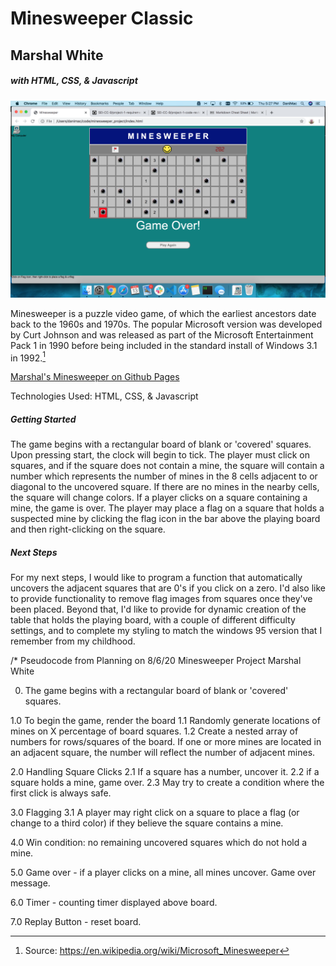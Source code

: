 # Minesweeper Classic
## Marshal White
##### with HTML, CSS, & Javascript



![alt text](imgs/gameplay.png)



Minesweeper is a puzzle video game, of which the earliest ancestors date back to the 1960s and 1970s.  The popular Microsoft version was developed by Curt Johnson and was released as part of the Microsoft Entertainment Pack 1 in 1990 before being included in the standard install of Windows 3.1 in 1992.[^1]




[Marshal's Minesweeper on Github Pages](https://github.com/mhwhite22/minesweeper_project/tree/gh-pages)



Technologies Used: HTML, CSS, & Javascript



##### Getting Started

The game begins with a rectangular board of blank or 'covered' squares.  Upon pressing start, the clock will begin to tick.  The player must click on squares, and if the square does not contain a mine, the square will contain a number which represents the number of mines in the 8 cells adjacent to or diagonal to the uncovered square.  If there are no mines in the nearby cells, the square will change colors.  If a player clicks on a square containing a mine, the game is over.  The player may place a flag on a square that holds a suspected mine by clicking the flag icon in the bar above the playing board and then right-clicking on the square.  


##### Next Steps

For my next steps, I would like to program a function that automatically uncovers the adjacent squares that are 0's if you click on a zero.  I'd also like to provide functionality to remove flag images from squares once they've been placed.  Beyond that, I'd like to provide for dynamic creation of the table that holds the playing board, with a couple of different difficulty settings, and to complete my styling to match the windows 95 version that I remember from my childhood.


[^1]: Source: https://en.wikipedia.org/wiki/Microsoft_Minesweeper







/*   Pseudocode from Planning on 8/6/20
Minesweeper Project
Marshal White






0. The game begins with a rectangular board of blank or 'covered' squares.

1.0 To begin the game, render the board
  1.1 Randomly generate locations of mines on X percentage of board squares.
  1.2 Create a nested array of numbers for rows/squares of the board.  If one or more mines are located in an adjacent square, the number will reflect the number of adjacent mines.

2.0 Handling Square Clicks
  2.1 If a square has a number, uncover it.
  2.2 if a square holds a mine, game over.
  2.3 May try to create a condition where the first click is always safe.

3.0 Flagging
  3.1 A player may right click on a square to place a flag (or change to a third color) if they believe the square contains a mine.

4.0 Win condition: no remaining uncovered squares which do not hold a mine.

5.0 Game over - if a player clicks on a mine, all mines uncover.  Game over message.

6.0 Timer - counting timer displayed above board.

7.0 Replay Button - reset board.